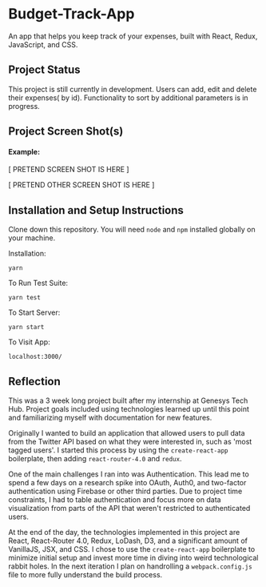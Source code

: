 # Budget-Track-App
An app that helps you keep track of your expenses, built with React, Redux, JavaScript, and CSS.

## Project Status

This project is still currently in development. Users can add, edit and delete their expenses( by id). Functionality to sort by additional parameters is in progress.

## Project Screen Shot(s)

#### Example:   

[ PRETEND SCREEN SHOT IS HERE ]

[ PRETEND OTHER SCREEN SHOT IS HERE ]

## Installation and Setup Instructions  

Clone down this repository. You will need `node` and `npm` installed globally on your machine.  

Installation:

`yarn`  

To Run Test Suite:  

`yarn test`  

To Start Server:

`yarn start`  

To Visit App:

`localhost:3000/`  

## Reflection
 

This was a 3 week long project built after my internship  at Genesys Tech Hub. Project goals included using technologies learned up until this point and familiarizing myself with documentation for new features.  

Originally I wanted to build an application that allowed users to pull data from the Twitter API based on what they were interested in, such as 'most tagged users'. I started this process by using the `create-react-app` boilerplate, then adding `react-router-4.0` and `redux`.  

One of the main challenges I ran into was Authentication. This lead me to spend a few days on a research spike into OAuth, Auth0, and two-factor authentication using Firebase or other third parties. Due to project time constraints, I had to table authentication and focus more on data visualization from parts of the API that weren't restricted to authenticated users.

At the end of the day, the technologies implemented in this project are React, React-Router 4.0, Redux, LoDash, D3, and a significant amount of VanillaJS, JSX, and CSS. I chose to use the `create-react-app` boilerplate to minimize initial setup and invest more time in diving into weird technological rabbit holes. In the next iteration I plan on handrolling a `webpack.config.js` file to more fully understand the build process.